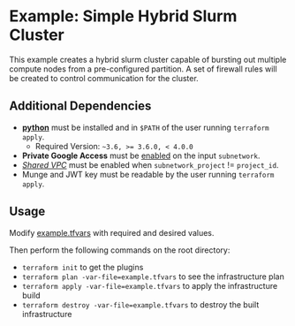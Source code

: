 # Example: Simple Hybrid Slurm Cluster

This example creates a hybrid slurm cluster capable of bursting out multiple
compute nodes from a pre-configured partition. A set of firewall rules will be
created to control communication for the cluster.

## Additional Dependencies

- [**python**](https://www.python.org/) must be installed and in `$PATH` of the
  user running `terraform apply`.
  - Required Version: `~3.6, >= 3.6.0, < 4.0.0`
- **Private Google Access** must be
  [enabled](https://cloud.google.com/vpc/docs/configure-private-google-access)
  on the input `subnetwork`.
- [*Shared VPC*](https://cloud.google.com/vpc/docs/shared-vpc) must be enabled
  when `subnetwork_project` != `project_id`.
- Munge and JWT key must be readable by the user running `terraform apply`.

## Usage

Modify [example.tfvars](./example.tfvars) with required and desired values.

Then perform the following commands on the root directory:

- `terraform init` to get the plugins
- `terraform plan -var-file=example.tfvars` to see the infrastructure plan
- `terraform apply -var-file=example.tfvars` to apply the infrastructure build
- `terraform destroy -var-file=example.tfvars` to destroy the built infrastructure
